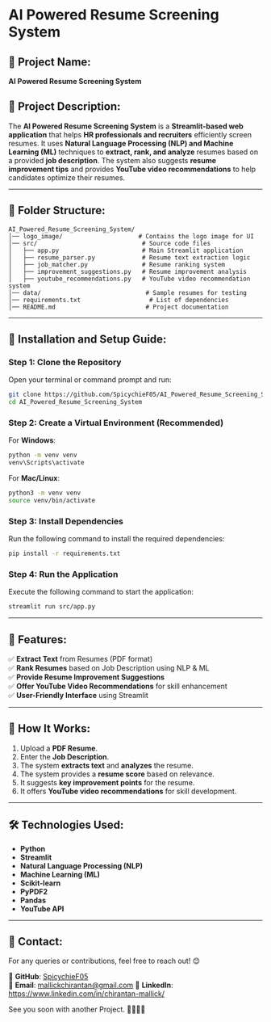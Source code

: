 # AI Powered Resume Screening System

## 📌 Project Name:
**AI Powered Resume Screening System**

## 📌 Project Description:
The **AI Powered Resume Screening System** is a **Streamlit-based web application** that helps **HR professionals and recruiters** efficiently screen resumes. It uses **Natural Language Processing (NLP) and Machine Learning (ML)** techniques to **extract, rank, and analyze** resumes based on a provided **job description**. The system also suggests **resume improvement tips** and provides **YouTube video recommendations** to help candidates optimize their resumes.

---

## 📂 Folder Structure:
```
AI_Powered_Resume_Screening_System/
│── logo_image/                     # Contains the logo image for UI
│── src/                             # Source code files
│   ├── app.py                       # Main Streamlit application
│   ├── resume_parser.py             # Resume text extraction logic
│   ├── job_matcher.py               # Resume ranking system
│   ├── improvement_suggestions.py   # Resume improvement analysis
│   ├── youtube_recommendations.py   # YouTube video recommendation system
│── data/                             # Sample resumes for testing
│── requirements.txt                   # List of dependencies
│── README.md                         # Project documentation
```

---

## 🚀 Installation and Setup Guide:

### Step 1: Clone the Repository
Open your terminal or command prompt and run:
```sh
git clone https://github.com/SpicychieF05/AI_Powered_Resume_Screening_System.git
cd AI_Powered_Resume_Screening_System
```

### Step 2: Create a Virtual Environment (Recommended)
For **Windows**:
```sh
python -m venv venv
venv\Scripts\activate
```
For **Mac/Linux**:
```sh
python3 -m venv venv
source venv/bin/activate
```

### Step 3: Install Dependencies
Run the following command to install the required dependencies:
```sh
pip install -r requirements.txt
```

### Step 4: Run the Application
Execute the following command to start the application:
```sh
streamlit run src/app.py
```

---

## 📜 Features:
✅ **Extract Text** from Resumes (PDF format)  
✅ **Rank Resumes** based on Job Description using NLP & ML  
✅ **Provide Resume Improvement Suggestions**  
✅ **Offer YouTube Video Recommendations** for skill enhancement  
✅ **User-Friendly Interface** using Streamlit  

---

## 🎯 How It Works:
1. Upload a **PDF Resume**.
2. Enter the **Job Description**.
3. The system **extracts text** and **analyzes** the resume.
4. The system provides a **resume score** based on relevance.
5. It suggests **key improvement points** for the resume.
6. It offers **YouTube video recommendations** for skill development.

---

## 🛠️ Technologies Used:
- **Python**
- **Streamlit**
- **Natural Language Processing (NLP)**
- **Machine Learning (ML)**
- **Scikit-learn**
- **PyPDF2**
- **Pandas**
- **YouTube API**

---

## 📧 Contact:
For any queries or contributions, feel free to reach out! 😊

🔗 **GitHub**: [SpicychieF05](https://github.com/SpicychieF05)  
📩 **Email**: mallickchirantan@gmail.com
💼 **LinkedIn**: https://www.linkedin.com/in/chirantan-mallick/ 

See you soon with another Project.
👋🏻👋🏻

